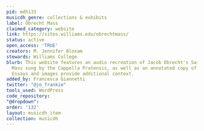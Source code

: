 ```yaml
---
pid: mdh133
musicdh_genre: collections & exhibits
label: Obrecht Mass
claimed_category: website
link: https://sites.williams.edu/obrechtmass/
status: active
open_access: 'TRUE'
creators: M. Jennifer Bloxam
stewards: Williams College
blurb: This website features an audio recreation of Jacob Obrecht's Saint Donatian
  Mass sung by the Cappella Pratensis, as well as an annotated copy of the score.
  Essays and images provide additional context.
added_by: Francesca Giannetti
twitter: "@jo_frankie"
tools_used: WordPress
code_repository: 
"@dropdown": 
order: '132'
layout: musicdh_item
collection: musicdh
---
```

